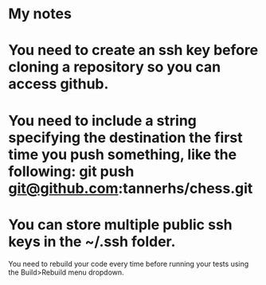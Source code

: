 # My notes
# You need to create an ssh key before cloning a repository so you can access github.
# You need to include a string specifying the destination the first time you push something, like the following:  git push git@github.com:tannerhs/chess.git
# You can store multiple public ssh keys in the ~/.ssh folder.
You need to rebuild your code every time before running your tests using the Build>Rebuild menu dropdown.
